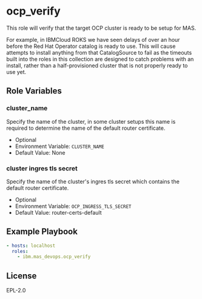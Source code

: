 ocp_verify
==========

This role will verify that the target OCP cluster is ready to be setup for MAS.

For example, in IBMCloud ROKS we have seen delays of over an hour before the Red Hat Operator catalog is ready to use.  This will cause attempts to install anything from that CatalogSource to fail as the timeouts built into the roles in this collection are designed to catch problems with an install, rather than a half-provisioned cluster that is not properly ready to use yet.


Role Variables
--------------

### cluster_name
Specify the name of the cluster, in some cluster setups this name is required to determine the name of the default router certificate.

- Optional
- Environment Variable: `CLUSTER_NAME`
- Default Value: None

### cluster ingres tls secret 
Specify the name of the cluster's ingres tls secret which contains the default router certificate.

- Optional
- Environment Variable: `OCP_INGRESS_TLS_SECRET`
- Default Value: router-certs-default


Example Playbook
----------------

```yaml
- hosts: localhost
  roles:
    - ibm.mas_devops.ocp_verify
```


License
-------

EPL-2.0
